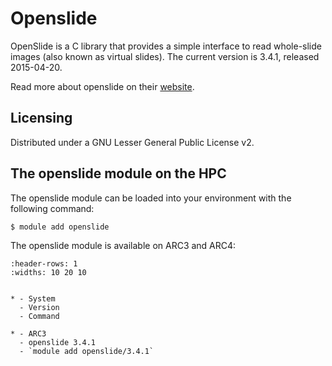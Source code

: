 # Openslide

OpenSlide is a C library that provides a simple interface to read whole-slide images (also known as virtual slides). The current version is 3.4.1, released 2015-04-20.



Read more about openslide on their [website](https://openslide.org/).





## Licensing 

Distributed under a GNU Lesser General Public License v2.



## The openslide module on the HPC

The openslide module can be loaded into your environment with the following command:

```bash
$ module add openslide
```

The openslide module is available on ARC3 and ARC4:

```{list-table}
:header-rows: 1
:widths: 10 20 10


* - System
  - Version
  - Command

* - ARC3
  - openslide 3.4.1
  - `module add openslide/3.4.1`

```
